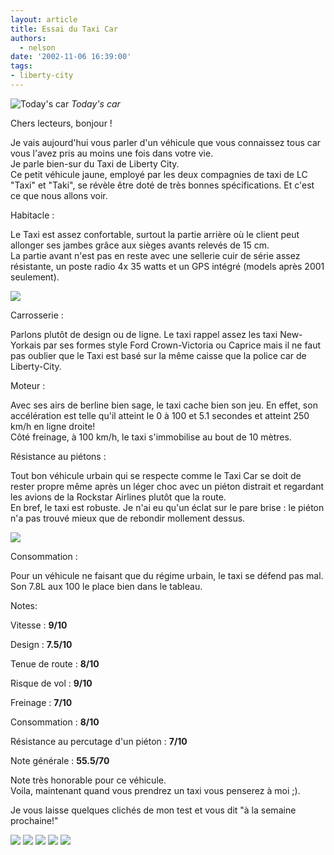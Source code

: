 ```yaml
---
layout: article
title: Essai du Taxi Car
authors:
  - nelson
date: '2002-11-06 16:39:00'
tags:
- liberty-city
---
```


![Today's car](/content/images/2016/07/previewtaxi.jpg)
_Today's car_

Chers lecteurs, bonjour !

Je vais aujourd'hui vous parler d'un véhicule que vous connaissez tous car vous l'avez pris au moins une fois dans votre vie.  
Je parle bien-sur du Taxi de Liberty City.  
Ce petit véhicule jaune, employé par les deux compagnies de taxi de LC "Taxi" et "Taki", se révèle être doté de très bonnes spécifications. Et c'est ce que nous allons voir.

Habitacle :

Le Taxi est assez confortable, surtout la partie arrière où le client peut allonger ses jambes grâce aux sièges avants relevés de 15 cm.  
La partie avant n'est pas en reste avec une sellerie cuir de série assez résistante, un poste radio 4x 35 watts et un GPS intégré (models après 2001 seulement).

![](/content/images/2016/07/taxi6.jpg)

Carrosserie :

Parlons plutôt de design ou de ligne. Le taxi rappel assez les taxi New-Yorkais par ses formes style Ford Crown-Victoria ou Caprice mais il ne faut pas oublier que le Taxi est basé sur la même caisse que la police car de Liberty-City.

Moteur :

Avec ses airs de berline bien sage, le taxi cache bien son jeu. En effet, son accélération est telle qu'il atteint le 0 à 100 et 5.1 secondes et atteint 250 km/h en ligne droite!  
Côté freinage, à 100 km/h, le taxi s'immobilise au bout de 10 mètres.

Résistance au piétons :

Tout bon véhicule urbain qui se respecte comme le Taxi Car se doit de rester propre même après un léger choc avec un piéton distrait et regardant les avions de la Rockstar Airlines plutôt que la route.  
En bref, le taxi est robuste. Je n'ai eu qu'un éclat sur le pare brise : le piéton n'a pas trouvé mieux que de rebondir mollement dessus.

![](/content/images/2016/07/taxi7.jpg)

Consommation :

Pour un véhicule ne faisant que du régime urbain, le taxi se défend pas mal. Son 7.8L aux 100 le place bien dans le tableau.

Notes:

Vitesse : **9/10**

Design : **7.5/10**

Tenue de route : **8/10**

Risque de vol : **9/10**

Freinage : **7/10**

Consommation : **8/10**

Résistance au percutage d'un piéton : **7/10**

Note générale : **55.5/70**

Note très honorable pour ce véhicule.  
Voila, maintenant quand vous prendrez un taxi vous penserez à moi ;).

Je vous laisse quelques clichés de mon test et vous dit "à la semaine prochaine!"

![](/content/images/2016/07/taxi.jpg)
![](/content/images/2016/07/taxi2.jpg)
![](/content/images/2016/07/taxi3.jpg)
![](/content/images/2016/07/taxi4.jpg)
![](/content/images/2016/07/taxi5.jpg)